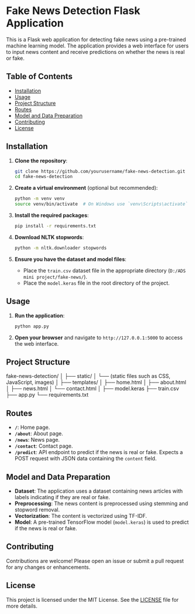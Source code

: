 # Fake News Detection Flask Application

This is a Flask web application for detecting fake news using a pre-trained machine learning model. The application provides a web interface for users to input news content and receive predictions on whether the news is real or fake.

## Table of Contents

- [Installation](#installation)
- [Usage](#usage)
- [Project Structure](#project-structure)
- [Routes](#routes)
- [Model and Data Preparation](#model-and-data-preparation)
- [Contributing](#contributing)
- [License](#license)

## Installation

1. **Clone the repository**:
    ```sh
    git clone https://github.com/yourusername/fake-news-detection.git
    cd fake-news-detection
    ```

2. **Create a virtual environment** (optional but recommended):
    ```sh
    python -m venv venv
    source venv/bin/activate  # On Windows use `venv\Scripts\activate`
    ```

3. **Install the required packages**:
    ```sh
    pip install -r requirements.txt
    ```

4. **Download NLTK stopwords**:
    ```sh
    python -m nltk.downloader stopwords
    ```

5. **Ensure you have the dataset and model files**:
    - Place the `train.csv` dataset file in the appropriate directory (`D:/ADS mini project/fake-news/`).
    - Place the `model.keras` file in the root directory of the project.

## Usage

1. **Run the application**:
    ```sh
    python app.py
    ```

2. **Open your browser** and navigate to `http://127.0.0.1:5000` to access the web interface.

## Project Structure
fake-news-detection/
│
├── static/
│ └── (static files such as CSS, JavaScript, images)
│
├── templates/
│ ├── home.html
│ ├── about.html
│ ├── news.html
│ └── contact.html
│
├── model.keras
├── train.csv
├── app.py
└── requirements.txt


## Routes

- **`/`**: Home page.
- **`/about`**: About page.
- **`/news`**: News page.
- **`/contact`**: Contact page.
- **`/predict`**: API endpoint to predict if the news is real or fake. Expects a POST request with JSON data containing the `content` field.

## Model and Data Preparation

- **Dataset**: The application uses a dataset containing news articles with labels indicating if they are real or fake.
- **Preprocessing**: The news content is preprocessed using stemming and stopword removal.
- **Vectorization**: The content is vectorized using TF-IDF.
- **Model**: A pre-trained TensorFlow model (`model.keras`) is used to predict if the news is real or fake.

## Contributing

Contributions are welcome! Please open an issue or submit a pull request for any changes or enhancements.

## License

This project is licensed under the MIT License. See the [LICENSE](LICENSE) file for more details.